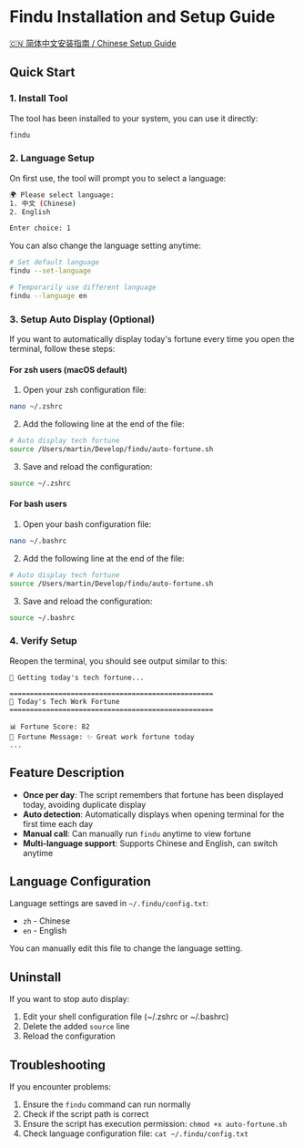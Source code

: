 # Findu Installation and Setup Guide

[🇨🇳 简体中文安装指南 / Chinese Setup Guide](SETUP_CN.md)

## Quick Start

### 1. Install Tool

The tool has been installed to your system, you can use it directly:

```bash
findu
```

### 2. Language Setup

On first use, the tool will prompt you to select a language:

```bash
🌍 Please select language:
1. 中文 (Chinese)
2. English

Enter choice: 1
```

You can also change the language setting anytime:

```bash
# Set default language
findu --set-language

# Temporarily use different language
findu --language en
```

### 3. Setup Auto Display (Optional)

If you want to automatically display today's fortune every time you open the terminal, follow these steps:

#### For zsh users (macOS default)

1. Open your zsh configuration file:
```bash
nano ~/.zshrc
```

2. Add the following line at the end of the file:
```bash
# Auto display tech fortune
source /Users/martin/Develop/findu/auto-fortune.sh
```

3. Save and reload the configuration:
```bash
source ~/.zshrc
```

#### For bash users

1. Open your bash configuration file:
```bash
nano ~/.bashrc
```

2. Add the following line at the end of the file:
```bash
# Auto display tech fortune
source /Users/martin/Develop/findu/auto-fortune.sh
```

3. Save and reload the configuration:
```bash
source ~/.bashrc
```

### 4. Verify Setup

Reopen the terminal, you should see output similar to this:

```
🎯 Getting today's tech fortune...

==================================================
🎯 Today's Tech Work Fortune
==================================================

📊 Fortune Score: 82
💬 Fortune Message: ✨ Great work fortune today
...
```

## Feature Description

- **Once per day**: The script remembers that fortune has been displayed today, avoiding duplicate display
- **Auto detection**: Automatically displays when opening terminal for the first time each day
- **Manual call**: Can manually run `findu` anytime to view fortune
- **Multi-language support**: Supports Chinese and English, can switch anytime

## Language Configuration

Language settings are saved in `~/.findu/config.txt`:

- `zh` - Chinese
- `en` - English

You can manually edit this file to change the language setting.

## Uninstall

If you want to stop auto display:

1. Edit your shell configuration file (~/.zshrc or ~/.bashrc)
2. Delete the added `source` line
3. Reload the configuration

## Troubleshooting

If you encounter problems:

1. Ensure the `findu` command can run normally
2. Check if the script path is correct
3. Ensure the script has execution permission: `chmod +x auto-fortune.sh`
4. Check language configuration file: `cat ~/.findu/config.txt`
